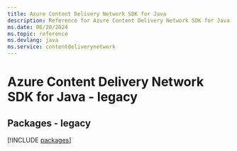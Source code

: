 ```yaml
---
title: Azure Content Delivery Network SDK for Java
description: Reference for Azure Content Delivery Network SDK for Java
ms.date: 06/20/2024
ms.topic: reference
ms.devlang: java
ms.service: contentdeliverynetwork
---
```

# Azure Content Delivery Network SDK for Java - legacy
## Packages - legacy
[!INCLUDE [packages](content-delivery-network-index.md)]